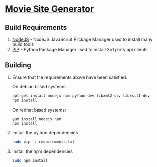 [Movie Site Generator](../README.md)
==================================================

Build Requirements
--------------------------------------

1. [NodeJS](https://docs.npmjs.com/getting-started/installing-node) - NodeJS JavaScript Package Manager used to install many build tools
2. [PIP](https://pip.pypa.io/en/latest/installing/) - Python Package Manager used to install 3rd party api clients


Building
--------------------------------------

1. Ensure that the requirements above have been satisfied.

	On debian based systems:
	```bash
	apt-get install nodejs npm python-dev libxml2-dev libxslt1-dev
	npm install
	```
	
	On redhat based systems:
	```bash
	yum install nodejs npm
	npm install
	```
2. Install the python dependencies

	```bash
	sudo pip -r requirements.txt
	```
3. Install the npm dependencies

	```bash
	sudo npm install
	```

